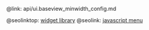 @link: api/ui.baseview_minwidth_config.md

@seolinktop: [widget library](https://webix.com)
@seolink: [javascript menu](https://webix.com/widget/menu/)